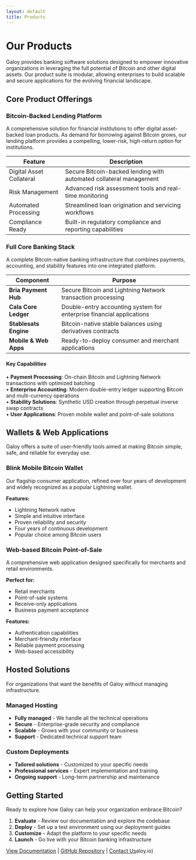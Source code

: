 ```yaml
---
layout: default
title: Products
---
```


# Our Products

Galoy provides banking software solutions designed to empower innovative organizations in leveraging the full potential of Bitcoin and other digital assets. Our product suite is modular, allowing enterprises to build scalable and secure applications for the evolving financial landscape.

## Core Product Offerings

### Bitcoin-Backed Lending Platform

A comprehensive solution for financial institutions to offer digital asset-backed loan products. As demand for borrowing against Bitcoin grows, our lending platform provides a compelling, lower-risk, high-return option for institutions.

| Feature | Description |
|---------|-------------|
| Digital Asset Collateral | Secure Bitcoin-backed lending with automated collateral management |
| Risk Management | Advanced risk assessment tools and real-time monitoring |
| Automated Processing | Streamlined loan origination and servicing workflows |
| Compliance Ready | Built-in regulatory compliance and reporting capabilities |

### Full Core Banking Stack

A complete Bitcoin-native banking infrastructure that combines payments, accounting, and stability features into one integrated platform.

| Component | Purpose |
|-----------|---------|
| **Bria Payment Hub** | Secure Bitcoin and Lightning Network transaction processing |
| **Cala Core Ledger** | Double-entry accounting system for enterprise financial applications |
| **Stablesats Engine** | Bitcoin-native stable balances using derivatives contracts |
| **Mobile & Web Apps** | Ready-to-deploy consumer and merchant applications |

#### Key Capabilities

• **Payment Processing**: On-chain Bitcoin and Lightning Network transactions with optimized batching  
• **Enterprise Accounting**: Modern double-entry ledger supporting Bitcoin and multi-currency operations  
• **Stability Solutions**: Synthetic USD creation through perpetual inverse swap contracts  
• **User Applications**: Proven mobile wallet and point-of-sale solutions

## Wallets & Web Applications

Galoy offers a suite of user-friendly tools aimed at making Bitcoin simple, safe, and reliable for everyday use.

### Blink Mobile Bitcoin Wallet

Our flagship consumer application, refined over four years of development and widely recognized as a popular Lightning wallet.

**Features:**
- Lightning Network native
- Simple and intuitive interface
- Proven reliability and security
- Four years of continuous development
- Popular choice among Bitcoin users

### Web-based Bitcoin Point-of-Sale

A comprehensive web application designed specifically for merchants and retail environments.

**Perfect for:**
- Retail merchants
- Point-of-sale systems
- Receive-only applications
- Business payment acceptance

**Features:**
- Authentication capabilities
- Merchant-friendly interface
- Reliable payment processing
- Web-based accessibility

## Hosted Solutions

For organizations that want the benefits of Galoy without managing infrastructure.

### Managed Hosting
- **Fully managed** - We handle all the technical operations
- **Secure** - Enterprise-grade security and compliance
- **Scalable** - Grows with your community or business
- **Support** - Dedicated technical support team

### Custom Deployments
- **Tailored solutions** - Customized to your specific needs
- **Professional services** - Expert implementation and training
- **Ongoing support** - Long-term partnership and maintenance

## Getting Started

Ready to explore how Galoy can help your organization embrace Bitcoin?

1. **Evaluate** - Review our documentation and explore the codebase
2. **Deploy** - Set up a test environment using our deployment guides
3. **Customize** - Adapt the platform to your specific needs
4. **Launch** - Go live with your Bitcoin banking infrastructure

[View Documentation](https://dev.galoy.io/) | [GitHub Repository](https://github.com/GaloyMoney) | [Contact Us](mailto:hello@galoy.io)aloy.io)

